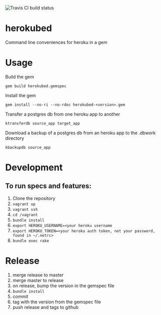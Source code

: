 ![Travis CI build status](https://api.travis-ci.org/tcox5698/herokubed.svg)



# herokubed

Command line conveniences for heroku in a gem


# Usage

Build the gem

    gem build herokubed.gemspec
    
Install the gem
    
    gem install --no-ri --no-rdoc herokubed-<version>.gem
    
Transfer a postgres db from one heroku app to another

    ktransferdb source_app target_app
    
Download a backup of a postgres db from an heroku app to the .dbwork directory
 
    kbackupdb source_app
    
# Development
    
## To run specs and features:    
    
1. Clone the repository
1. `vagrant up`
1. `vagrant ssh`
1. `cd /vagrant`
1. `bundle install`
1. `export HEROKU_USERNAME=<your heroku username`
1. `export HEROKU_TOKEN=<your heroku auth token, not your password, found in ~/.netrc>`
1. `bundle exec rake`

# Release

1. merge release to master
1. merge master to release
1. on release, bump the version in the gemspec file
1. `bundle install`
1. commit 
1. tag with the version from the gemspec file
1. push release and tags to github